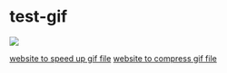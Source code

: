 # test-gif

[![](./ezgif-2-9348b106d3-min(1).gif)](https://bit.ly/3XeFOfV)

[website to speed up gif file](https://ezgif.com/speed/ezgif-2-d38246596c.gif)
[website to compress gif file](https://www.xconvert.com/compress-gif)
